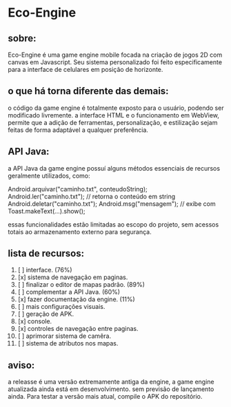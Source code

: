 # Eco-Engine

## sobre:
Eco-Engine é uma game engine mobile focada na criação de jogos 2D com canvas em Javascript. Seu sistema personalizado foi feito especificamente para a interface de celulares em posição de horizonte.

## o que há torna diferente das demais:
o código da game engine é totalmente exposto para o usuário, podendo ser modificado livremente.
a interface HTML e o funcionamento em WebView, permite que a adição de ferramentas, personalização, e estilização sejam feitas de forma adaptável a qualquer preferência.

## API Java:
a API Java da game engine possuí alguns métodos essenciais de recursos geralmente utilizados, como:

Android.arquivar("caminho.txt", conteudoString);
Android.ler("caminho.txt"); // retorna o conteúdo em string
Android.deletar("caminho.txt");
Android.msg("mensagem"); // exibe com Toast.makeText(...).show();

essas funcionalidades estão limitadas ao escopo do projeto, sem acessos totais ao armazenamento externo para segurança.

## lista de recursos:
1. [ ] interface. (76%)
2. [x] sistema de navegação em paginas.
3. [ ] finalizar o editor de mapas padrão. (89%)
4. [ ] complementar a API Java. (60%)
5. [x] fazer documentação da engine. (11%)
6. [ ] mais configurações visuais.
7. [ ] geração de APK.
8. [x] console.
9. [x] controles de navegação entre paginas.
10. [ ] aprimorar sistema de camêra.
11. [ ] sistema de atributos nos mapas.

## aviso:
a releasse é uma versão extremamente antiga da engine, a game engine atualizada ainda está em desenvolvimento. sem previsão de lançamento ainda. Para testar a versão mais atual, compile o APK do repositório.